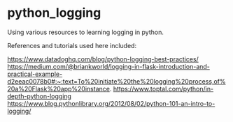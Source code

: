 # python_logging

Using various resources to learning logging in python.

References and tutorials used here included:

https://www.datadoghq.com/blog/python-logging-best-practices/
https://medium.com/@briankworld/logging-in-flask-introduction-and-practical-example-d2eeac0078b0#:~:text=To%20initiate%20the%20logging%20process,of%20a%20Flask%20app%20instance.
https://www.toptal.com/python/in-depth-python-logging
https://www.blog.pythonlibrary.org/2012/08/02/python-101-an-intro-to-logging/